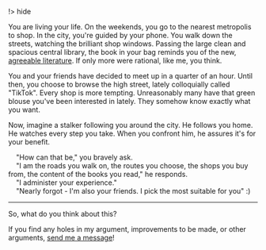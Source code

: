 !> hide

<head>
    <title>A spooky metaphor of Google</title>
    <meta name="permalinks" content="enabled"> <!-- part of JS on icelk.dev & kvarn.org, options: disabled|enabled|not-titles -->
    <meta name="description" content="A narrative story about how Big Tech - and especially Google - is all around us, affecting our every move.">
</head>

You are living your life. On the weekends, you go to the nearest metropolis to shop.
In the city, you're guided by your phone. You walk down the streets, watching the brilliant shop windows.
Passing the large clean and spacious central library, the book in your bag reminds you of the new, [agreeable literature](bubbles.). If only more were rational, like me, you think.

You and your friends have decided to meet up in a quarter of an hour.
Until then, you choose to browse the high street, lately colloquially called "TikTok".
Every shop is more tempting. Unreasonably many have that green blouse you've been interested in lately.
They somehow know exactly what you want.

Now, imagine a stalker following you around the city. He follows you home. He watches every step you take.
When you confront him, he assures it's for your benefit.

<p style="white-space: pre-wrap"><!--
-->    "How can that be," you bravely ask.
    "I am the roads you walk on, the routes you choose, the shops you buy from, the content of the books you read," he responds.
    "I administer your experience."
    "Nearly forgot - I'm also your friends. I pick the most suitable for you" :)
</p>

---

So, what do you think about this?

If you find any holes in my argument, improvements to be made, or other arguments, [send me a message](mailto:Icelk<main@icelk.dev>)!
